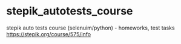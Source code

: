 # stepik_autotests_course
stepik auto tests course (selenuim/python) - homeworks, test tasks
https://stepik.org/course/575/info
